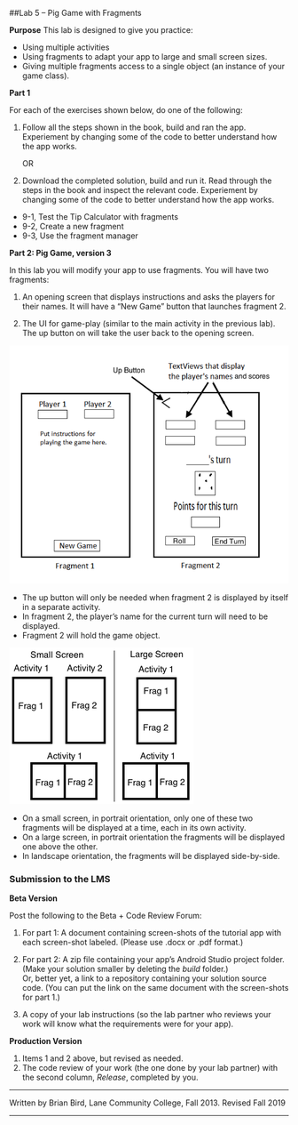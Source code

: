 ##Lab 5 – Pig Game with Fragments

**Purpose**
 This lab is designed to give you practice:

- Using multiple activities
- Using fragments to adapt your app to large and small screen sizes.
- Giving multiple fragments access to a single object (an instance of your game class).

**Part 1**

For each of the exercises shown below, do one of the following:

1. Follow all the steps shown in the book, build and ran the app. Experiement by changing some of the code to better understand how the app works.

   OR

2. Download the completed solution, build and run it. Read through the steps in the book and inspect the relevant code. Experiement by changing some of the code to better understand how the app works.

- 9-1, Test the Tip Calculator with fragments
- 9-2, Create a new fragment
- 9-3, Use the fragment manager



**Part 2: Pig Game, version 3**

In this lab you will modify your app to use fragments. You will have two fragments:

1. An opening screen that displays instructions and asks the players for their names. It will have a “New Game” button that launches fragment 2.

2. The UI for game-play (similar to the main activity in the previous lab). The up button on will take the user back to the opening screen.

![](FragmentPigUiLayout.png)

- The up button will  only be needed when fragment 2 is displayed by itself in a separate activity.  
- In fragment 2, the player’s name for the current turn will need to be displayed.
- Fragment 2 will hold the game object. 





![](Fragments.png)

- On a small screen, in portrait orientation, only one of these two fragments will be displayed at a time, each in its own activity.
- On a large screen, in portrait orientation the fragments will be  displayed one above the other. 
- In landscape  orientation, the fragments will be displayed side-by-side. 

### Submission to the LMS

**Beta Version**

Post the following to the Beta + Code Review Forum:

1)    For part 1: A document containing screen-shots of the tutorial app with each screen-shot labeled. (Please use .docx or .pdf format.)

2)   For part 2:  A zip file containing your app’s Android Studio project folder. (Make your solution smaller by deleting the *build*  folder.)   
Or, better yet, a link to a repository containing your solution source code. (You can put the link on the same document with the screen-shots for part 1.)

3)   A copy of your lab instructions (so the lab partner who reviews your work will know what the requirements were for your app).

 

**Production Version**

1. Items 1 and 2 above, but revised as needed.
2. The code review of your work (the one done by your lab partner) with the second column, *Release*, completed by you.



------

Written by Brian Bird, Lane Community College, Fall 2013. Revised Fall 2019

------

